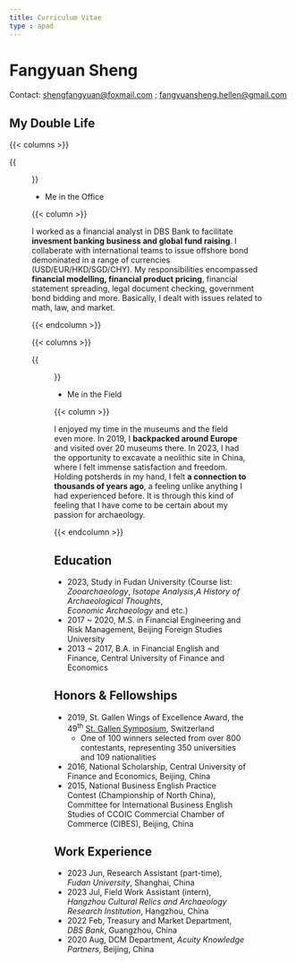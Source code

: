 ```yaml
---
title: Curriculum Vitae
type : apad
---
```

# Fangyuan Sheng
Contact: shengfangyuan@foxmail.com ; fangyuansheng.hellen@gmail.com

## My Double Life 

{{< columns >}}

{{<figure src="https://hellenshengfy.github.io/bank.jpg">}}

 - Me in the Office
   
{{< column >}}

I worked as a financial analyst in DBS Bank to facilitate **invesment banking business and global fund raising**. I collaberate with international teams to issue offshore bond demoninated in a range of currencies (USD/EUR/HKD/SGD/CHY). My responsibilities encompassed **financial modelling, financial product pricing**, financial statement spreading, legal document checking, government bond bidding and more. Basically, I dealt with issues related to math, law, and market.

{{< endcolumn >}}


 {{< columns >}}

{{<figure src="https://hellenshengfy.github.io/field.jpg">}}

  - Me in the Field
   
{{< column >}}

I enjoyed my time in the museums and the field even more. In 2019, I **backpacked around Europe** and visited over 20 museums there. In 2023, I had the opportunity to excavate a neolithic site in China, where I felt immense satisfaction and freedom. Holding potsherds in my hand, I felt **a connection to thousands of years ago**, a feeling unlike anything I had experienced before. It is through this kind of feeling that I have come to be certain about my passion for archaeology.

{{< endcolumn >}}


## Education
- 2023, Study in Fudan University (Course list: *Zooarchaeology*, *Isotope Analysis*,*A History of Archaeological Thoughts*, *Economic Archaeology* and etc.)
- 2017 ~ 2020, M.S. in Financial Engineering and Risk Management, Beijing Foreign Studies University 
- 2013 ~ 2017, B.A. in Financial English and Finance, Central University of Finance and Economics

## Honors & Fellowships
- 2019, St. Gallen Wings of Excellence Award, the 49<sup>th</sup> [St. Gallen Symposium](https://www.symposium.org/), Switzerland
   - One of 100 winners selected from over 800 contestants, representing 350 universities and 109 nationalities
- 2016, National Scholarship, Central University of Finance and Economics, Beijing, China
- 2015, National Business English Practice Contest (Championship of North China), Committee for International Business English Studies of CCOIC Commercial Chamber of Commerce (CIBES), Beijing, China

## Work Experience
- 2023 Jun, Research Assistant (part-time), *Fudan University*, Shanghai, China
- 2023 Jul, Field Work Assistant (intern), *Hangzhou Cultural Relics and Archaeology Research Institution*, Hangzhou, China 
- 2022 Feb, Treasury and Market Department, *DBS Bank*, Guangzhou, China
- 2020 Aug, DCM Department, *Acuity Knowledge Partners*, Beijing, China


